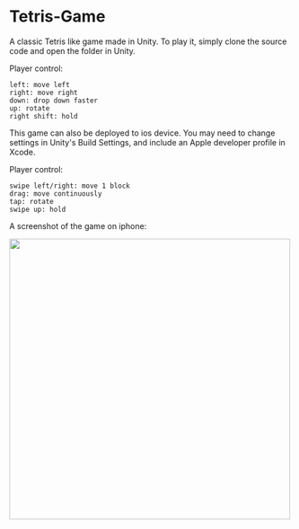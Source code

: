 # Tetris-Game

A classic Tetris like game made in Unity. To play it, simply clone the source code and open the folder in Unity. 

Player control: 

    left: move left
    right: move right
    down: drop down faster
    up: rotate
    right shift: hold

This game can also be deployed to ios device. You may need to change settings in Unity's Build Settings, and include an Apple developer profile in Xcode.

Player control:

    swipe left/right: move 1 block
    drag: move continuously
    tap: rotate
    swipe up: hold

A screenshot of the game on iphone:

<image src="images/iphoneX.PNG" height="500" >
